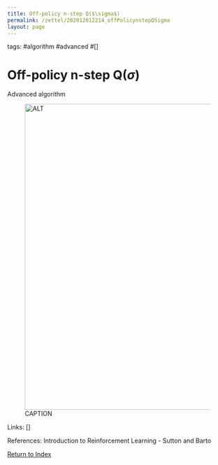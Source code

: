 ```yaml
---
title: Off-policy n-step Q($\sigma$)
permalink: /zettel/202012012214_offPolicynstepQSigma
layout: page
---
```

tags: #algorithm #advanced #[]

# Off-policy n-step Q($\sigma$)

Advanced algorithm

<figure>
  <img src="/zettel/Images/ReinforcementLearning/OffPolicyNStepQ.png"
     alt="ALT"
     class="centerImage"
     style="width: 700px;" />
  <figcaption> CAPTION </figcaption>     
</figure>

Links: []

References: Introduction to Reinforcement Learning - Sutton and Barto

[Return to Index](index)